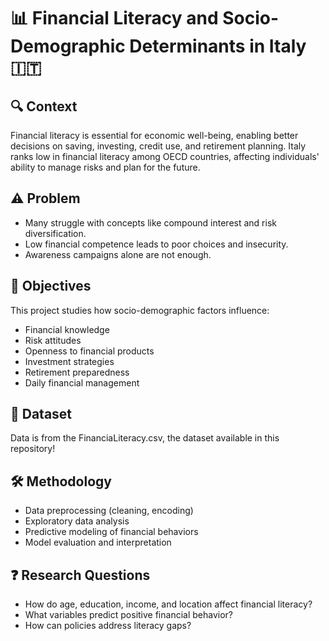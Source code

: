 # 📊 Financial Literacy and Socio-Demographic Determinants in Italy 🇮🇹

## 🔍 Context

Financial literacy is essential for economic well-being, enabling better decisions on saving, investing, credit use, and retirement planning. Italy ranks low in financial literacy among OECD countries, affecting individuals' ability to manage risks and plan for the future.

## ⚠️ Problem

- Many struggle with concepts like compound interest and risk diversification.
- Low financial competence leads to poor choices and insecurity.
- Awareness campaigns alone are not enough.

## 🎯 Objectives

This project studies how socio-demographic factors influence:

- Financial knowledge
- Risk attitudes
- Openness to financial products
- Investment strategies
- Retirement preparedness
- Daily financial management

## 📂 Dataset

Data is from the FinanciaLiteracy.csv, the dataset available in this repository!

## 🛠 Methodology

- Data preprocessing (cleaning, encoding)
- Exploratory data analysis
- Predictive modeling of financial behaviors
- Model evaluation and interpretation

## ❓ Research Questions

- How do age, education, income, and location affect financial literacy?
- What variables predict positive financial behavior?
- How can policies address literacy gaps?

